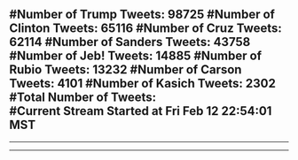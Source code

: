 #Number of Trump Tweets: 98725
#Number of Clinton Tweets: 65116
#Number of Cruz Tweets: 62114
#Number of Sanders Tweets: 43758
#Number of Jeb! Tweets: 14885
#Number of Rubio Tweets: 13232
#Number of Carson Tweets: 4101
#Number of Kasich Tweets: 2302
#Total Number of Tweets:  
#Current Stream Started at Fri Feb 12 22:54:01 MST
---
---
---
